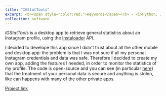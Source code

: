 ```yaml
---
title: "IGStatTools"
excerpt: <b><span style="color:red;">Keywords</span></b> - <i>Python, Instagram</i>. <br/><br/>An app to retrieve general statistics about an Instagram profile using the Instaloader API.
collection: software
---
```


*IGStatTools* is a desktop app to retrieve general statistics about an Instagram profile, using the [Instaloader](https://github.com/instaloader/instaloader) API.

I decided to develope this app since I didn't trust about all the other mobile and desktop app: the problem is that I was not sure if all my personal Instagram credentials and data was safe. Therefore I decided to create my own app, adding the features I needed, in order to monitor the statistics of my profile. The code is open-source and you can see (in particular [here](https://github.com/JustWhit3/IGStatTools/blob/main/src/Graphics/Frames/LoginFrame.py)) that the treatment of your personal data is secure and anything is stolen, like can happens with many of the other private apps.

[Project link](https://github.com/JustWhit3/IGStatTools)
